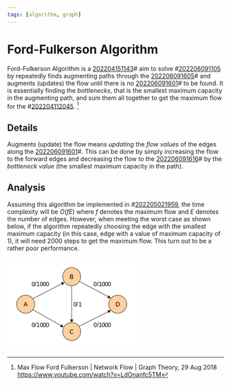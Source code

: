 ```yaml
---
tags: [algorithm, graph]
---
```


# Ford-Fulkerson Algorithm

Ford-Fulkerson Algorithm is a [202204151143](202204151143.md)# aim to solve #[202206091105](202206091105.md)
by repeatedly finds augmenting paths through the [202206091605](202206091605.md)# and augments
(updates) the flow until there is no [202206091601](202206091601.md)# to be found. It is
essentially finding the *bottlenecks*, that is the smallest maximum capacity in
the augmenting path, and sum them all together to get the maximum flow for the
#[202204112045](202204112045.md). [^williamfiset2018]

## Details

Augments (update) the flow means *updating* the *flow values* of the edges along
the [202206091601](202206091601.md)#. This can be done by simply increasing the flow to the
forward edges and decreasing the flow to the [202206091616](202206091616.md)# by the
*bottleneck value* (the smallest maximum capacity in the path).

## Analysis

Assuming this algorithm be implemented in #[202205021959](202205021959.md), the time complexity
will be $O(fE)$ where $f$ denotes the maximum flow and $E$ denotes the number of
edges. However, when meeting the worst case as shown below, if the algorithm
repeatedly choosing the edge with the smallest maximum capacity (in this case,
edge with a value of maximum capacity of 1), it will need 2000 steps to get the
maximum flow. This turn out to be a rather poor performance.

![ford-fulkerson-worst-case-flow-graph](pic/ford-fulkerson-worst-case-flow-graph.png)

[^williamfiset2018]: Max Flow Ford Fulkerson | Network Flow | Graph Theory, 29
  Aug 2018 https://www.youtube.com/watch?v=LdOnanfc5TM
